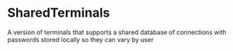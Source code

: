 SharedTerminals
===============

A version of terminals that supports a shared database of connections with passwords stored locally so they can vary by user
